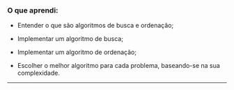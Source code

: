 ### O que aprendi:

- Entender o que são algoritmos de busca e ordenação;

- Implementar um algoritmo de busca;

- Implementar um algoritmo de ordenação;

- Escolher o melhor algoritmo para cada problema, baseando-se na sua complexidade.

---


